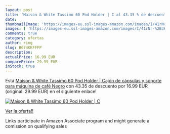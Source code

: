 ```yaml
---
layout: post
title: 'Maison & White Tassimo 60 Pod Holder | C al 43.35 % de descuento'
date: 
thumbnailImage: 'https://images-eu.ssl-images-amazon.com/images/I/41rNr-%2B3K9L._SL200_.jpg'
images: [ 'https://images-eu.ssl-images-amazon.com/images/I/41rNr-%2B3K9L._SL200_.jpg' ]
comments: true
category: ofertas
author: ring
slug: B074KKFFFP
description:
actualPrice: 16.99 EUR
comparePrice: 29.99 EUR
inStock: true
---
```


Está [Maison & White Tassimo 60 Pod Holder | Cajón de cápsulas y soporte para máquina de café Negro](https://www.amazon.es/dp/B074KKFFFP/?tag=tolees-21) con 43.35 de descuento por 16.99 EUR (original: 29.99 EUR) en el siguiente enlace!

[![Maison & White Tassimo 60 Pod Holder | C](https://images-eu.ssl-images-amazon.com/images/I/41rNr-%2B3K9L._SL200_.jpg)](https://www.amazon.es/dp/B074KKFFFP/?tag=tolees-21)

[Ver la oferta!!](https://www.amazon.es/dp/B074KKFFFP/?tag=tolees-21)

Links participate in Amazon Associate program and might generate a comission on qualifying sales


